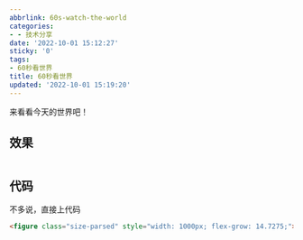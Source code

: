 ```yaml
---
abbrlink: 60s-watch-the-world
categories:
- - 技术分享
date: '2022-10-01 15:12:27'
sticky: '0'
tags:
- 60秒看世界
title: 60秒看世界
updated: '2022-10-01 15:19:20'
---
```

来看看今天的世界吧！

## 效果

<figure class="size-parsed" style="flex-grow: 14.7275;"><a class="lazyload-container lightbox" no-pjax="" data-fancybox="gallery" data-caption="" href="https://v2.alapi.cn/api/zaobao?token=VcbCAmjoymZ73PhR&format=image" target="_blank" style="padding-top: 339.5%;"><img class="lazy loaded" src="https://v2.alapi.cn/api/zaobao?token=VcbCAmjoymZ73PhR&format=image" alt="" data-ll-status="loaded"> </a></figure>

## 代码

不多说，直接上代码

```html
<figure class="size-parsed" style="width: 1000px; flex-grow: 14.7275;"><a class="lazyload-container lightbox" no-pjax="" data-fancybox="gallery" data-caption="" href="https://v2.alapi.cn/api/zaobao?token=VcbCAmjoymZ73PhR&format=image" target="_blank" style="padding-top: 339.5%;"><img class="lazy loaded" src="https://v2.alapi.cn/api/zaobao?token=VcbCAmjoymZ73PhR&format=image" alt="" data-ll-status="loaded"> </a></figure>
```
